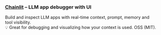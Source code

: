 
### [Chainlit](https://github.com/chainlit/chainlit) – LLM app debugger with UI  
Build and inspect LLM apps with real-time context, prompt, memory and tool visibility.  
💡 Great for debugging and visualizing how your context is used. OSS (MIT).

